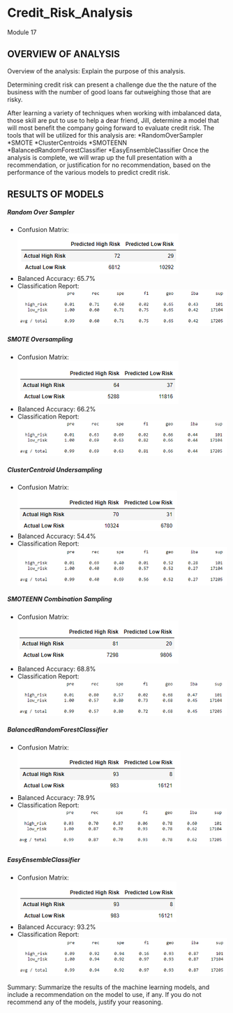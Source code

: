 # Credit_Risk_Analysis
Module 17

## OVERVIEW OF ANALYSIS
Overview of the analysis: Explain the purpose of this analysis.

Determining credit risk can present a challenge due the the nature of the business with the number of good loans far outweighing those that are risky. 

After learning a variety of techniques when working with imbalanced data, those skill are put to use to help a dear friend, Jill, determine a model that will most benefit the company going forward to evaluate credit risk.  The tools that will be utilized for this analysis are:
                *RandomOverSampler
                *SMOTE
                *ClusterCentroids
                *SMOTEENN
                *BalancedRandomForestClassifier
                *EasyEnsembleClassifier
Once the analysis is complete, we will wrap up the full presentation with a recommendation, or justification for no recommendation, based on the performance of the various models to predict credit risk. 


## RESULTS OF MODELS
##### Random Over Sampler 
- Confusion Matrix: 
                   ![ros_confusion](https://github.com/RachelRautenberg/Credit_Risk_Analysis/blob/main/Resources/ros_confusion.PNG)
- Balanced Accuracy: 65.7%
- Classification Report: 
                   ![ros_classification](https://github.com/RachelRautenberg/Credit_Risk_Analysis/blob/main/Resources/ros_classification.PNG)
                   
##### SMOTE Oversampling
- Confusion Matrix: 
                   ![smote_confusion](https://github.com/RachelRautenberg/Credit_Risk_Analysis/blob/main/Resources/smote_confusion.PNG)
- Balanced Accuracy: 66.2%
- Classification Report: 
                   ![smote_classification](https://github.com/RachelRautenberg/Credit_Risk_Analysis/blob/main/Resources/smote_classification.PNG)
                   
##### ClusterCentroid Undersampling
- Confusion Matrix: 
                   ![cc_confusion](https://github.com/RachelRautenberg/Credit_Risk_Analysis/blob/main/Resources/cc_confusion.PNG)
- Balanced Accuracy: 54.4%
- Classification Report: 
                   ![cc_classification](https://github.com/RachelRautenberg/Credit_Risk_Analysis/blob/main/Resources/cc_classification.PNG)
                   
##### SMOTEENN Combination Sampling
- Confusion Matrix: 
                   ![smoteenn_confusion](https://github.com/RachelRautenberg/Credit_Risk_Analysis/blob/main/Resources/smoteenn_confusion.PNG)
- Balanced Accuracy: 68.8%
- Classification Report: 
                   ![smoteenn_classification](https://github.com/RachelRautenberg/Credit_Risk_Analysis/blob/main/Resources/smoteenn_classification.PNG)

##### BalancedRandomForestClassifier
- Confusion Matrix: 
                   ![brf_confusion](https://github.com/RachelRautenberg/Credit_Risk_Analysis/blob/main/Resources/brf_confusion.PNG)
- Balanced Accuracy: 78.9%
- Classification Report: 
                   ![brf_classification](https://github.com/RachelRautenberg/Credit_Risk_Analysis/blob/main/Resources/brf_classification.PNG)

##### EasyEnsembleClassifier
- Confusion Matrix: 
                   ![eec_confusion](https://github.com/RachelRautenberg/Credit_Risk_Analysis/blob/main/Resources/eec_confusion.PNG)
- Balanced Accuracy: 93.2%
- Classification Report: 
                   ![eec_classification](https://github.com/RachelRautenberg/Credit_Risk_Analysis/blob/main/Resources/eec_classification.PNG)
                   
                   
Summary: Summarize the results of the machine learning models, and include a recommendation on the model to use, if any. If you do not recommend any of the models, justify your reasoning.
